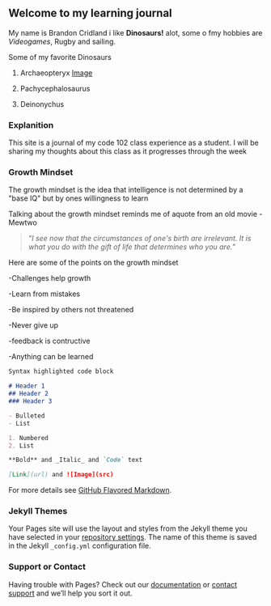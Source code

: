 ## Welcome to my learning journal

My name is Brandon Cridland i like **Dinosaurs!** alot, some o fmy hobbies are *Videogames*, Rugby and sailing.

Some of my favorite Dinosaurs 

1. Archaeopteryx [Image](https://images.newscientist.com/wp-content/uploads/2019/05/28150114/dga-1140282.jpg?width=300)

2. Pachycephalosaurus

3. Deinonychus


### Explanition

This site is a journal of my code 102 class experience as a student. I will be sharing my thoughts about this class as it progresses through the week 

### Growth Mindset 

The growth mindset is the idea that intelligence is not determined by a "base IQ" but by ones willingness to learn 

Talking about the growth mindset reminds me of aquote from an old movie -Mewtwo
>“*I see now that the circumstances of one's birth are irrelevant. It is what you do with the gift of life that determines who you are.*”


Here are some of the points on the growth mindset

-Challenges help growth

-Learn from mistakes

-Be inspired by others not threatened

-Never give up

-feedback is contructive

-Anything can be learned 


```markdown
Syntax highlighted code block

# Header 1
## Header 2
### Header 3

- Bulleted
- List

1. Numbered
2. List

**Bold** and _Italic_ and `Code` text

[Link](url) and ![Image](src)
```

For more details see [GitHub Flavored Markdown](https://guides.github.com/features/mastering-markdown/).

### Jekyll Themes

Your Pages site will use the layout and styles from the Jekyll theme you have selected in your [repository settings](https://github.com/Dnaldirc/Learnig-Journal/settings). The name of this theme is saved in the Jekyll `_config.yml` configuration file.

### Support or Contact

Having trouble with Pages? Check out our [documentation](https://help.github.com/categories/github-pages-basics/) or [contact support](https://github.com/contact) and we’ll help you sort it out.
